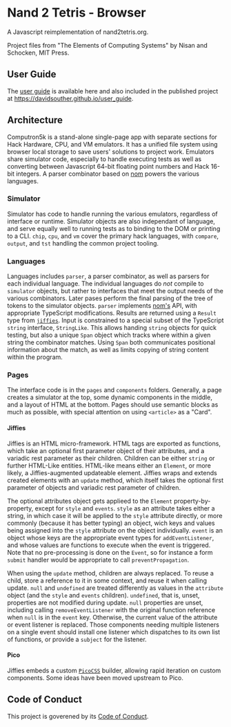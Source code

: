 # Nand 2 Tetris - Browser

A Javascript reimplementation of nand2tetris.org.

Project files from "The Elements of Computing Systems" by Nisan and Schocken, MIT Press.

## User Guide

The [user guide](./docs/user_guide/) is available here and also included in the published project at https://davidsouther.github.io/user_guide.

## Architecture

Computron5k is a stand-alone single-page app with separate sections for Hack Hardware, CPU, and VM emulators.
It has a unified file system using browser local storage to save users' solutions to project work.
Emulators share simulator code, especially to handle executing tests as well as converting between Javascript 64-bit floating point numbers and Hack 16-bit integers.
A parser combinator based on [nom](https://docs.rs/nom/5.0.0/nom/) powers the various languages.

### Simulator

Simulator has code to handle running the various emulators, regardless of interface or runtime.
Simulator objects are also independant of language, and serve equally well to running tests as to binding to the DOM or printing to a CLI.
`chip`, `cpu`, and `vm` cover the primary hack languages, with `compare`, `output`, and `tst` handling the common project tooling.

### Languages

Languages includes `parser`, a parser combinator, as well as parsers for each individual language.
The individual languages do _not_ compile to `simulator` objects, but rather to interfaces that meet the output needs of the various combinators.
Later pases perform the final parsing of the tree of tokens to the simulator objects.
`parser` implements [nom's](https://docs.rs/nom/5.0.0/nom/) API, with appropriate TypeScript modifications.
Results are returned using a `Result` type from [`jiffies`](https://github.com/jefri/jiffies/blob/main/src/result.ts).
Input is constrained to a special subset of the TypeScript `string` interface, `StringLike`.
This allows handing `string` objects for quick testing, but also a unique `Span` object which tracks where within a given string the combinator matches.
Using `Span` both communicates positional information about the match, as well as limits copying of string content within the program.

### Pages

The interface code is in the `pages` and `components` folders.
Generally, a page creates a simulator at the top, some dynamic components in the middle, and a layout of HTML at the bottom.
Pages should use semantic blocks as much as possible, with special attention on using `<article>` as a "Card".

#### Jiffies

Jiffies is an HTML micro-framework.
HTML tags are exported as functions, which take an optional first parameter object of their attributes, and a variadic rest parameter as their children.
Children can be either `string` or further HTML-Like entities.
HTML-like means either an `Element`, or more likely, a Jiffies-augmented updateable element.
Jiffies wraps and extends created elements with an `update` method, which itself takes the optional first parameter of objects and variadic rest parameter of children.

The optional attributes object gets applieed to the `Element` property-by-property, except for `style` and `events`.
`style` as an attribute takes either a string, in which case it will be applied to the `style` attribute directly, or more commonly (because it has better typing) an object, wich keys and values being assigned into the `style` attribute on the object individually.
`event` is an object whose keys are the appropriate event types for `addEventListener`, and whose values are functions to execute when the event is triggered.
Note that no pre-processing is done on the `Event`, so for instance a form `submit` handler would be appropriate to call `preventPropagation`.

When using the `update` method, children are always replaced.
To reuse a child, store a reference to it in some context, and reuse it when calling update.
`null` and `undefined` are treated differently as values in the `attribute` object (and the `style` and `events` children).
`undefined`, that is, unset, properties are not modified during update.
`null` properties are unset, including calling `removeEventListener` with the original function reference when `null` is in the `event` key.
Otherwise, the current value of the attribute or event listener is replaced.
Those components needing multiple listeners on a single event should install one listener which dispatches to its own list of functions, or provide a `subject` for the listener.

#### Pico

Jiffies embeds a custom [`PicoCSS`](https://picocss.com) builder, allowing rapid iteration on custom components.
Some ideas have been moved upstream to Pico.

## Code of Conduct

This project is goverened by its [Code of Conduct](./CODE_OF_CONDUCT.md).
